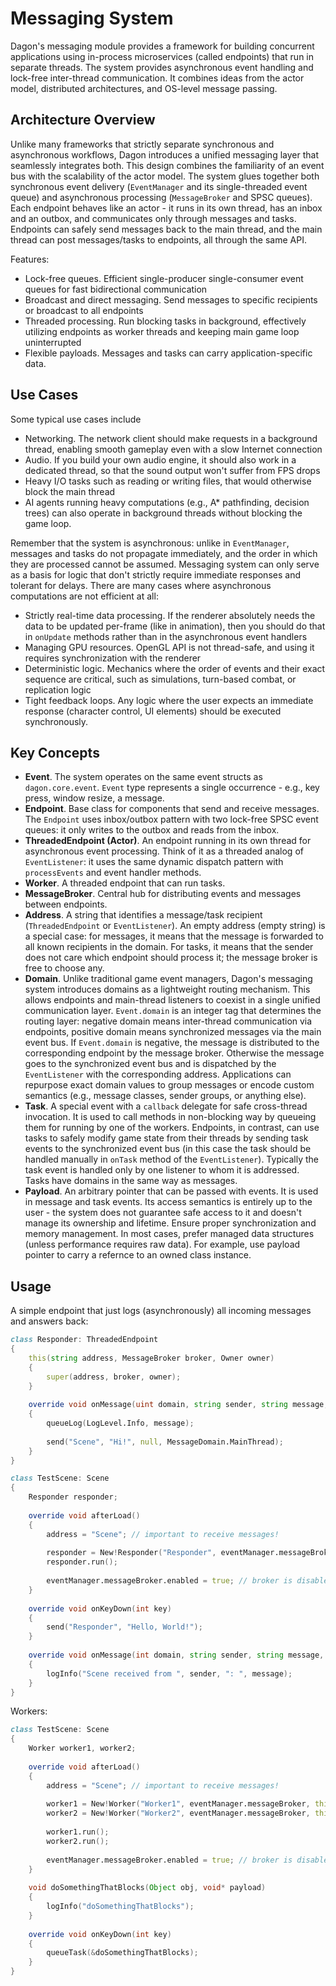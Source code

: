 # Messaging System

Dagon's messaging module provides a framework for building concurrent applications using in-process microservices (called endpoints) that run in separate threads. The system provides asynchronous event handling and lock-free inter-thread communication. It combines ideas from the actor model, distributed architectures, and OS-level message passing.

## Architecture Overview
Unlike many frameworks that strictly separate synchronous and asynchronous workflows, Dagon introduces a unified messaging layer that seamlessly integrates both. This design combines the familiarity of an event bus with the scalability of the actor model. The system glues together both synchronous event delivery (`EventManager` and its single-threaded event queue) and asynchronous processing (`MessageBroker` and SPSC queues). Each endpoint behaves like an actor - it runs in its own thread, has an inbox and an outbox, and communicates only through messages and tasks. Endpoints can safely send messages back to the main thread, and the main thread can post messages/tasks to endpoints, all through the same API.

Features:
- Lock-free queues. Efficient single-producer single-consumer event queues for fast bidirectional communication
- Broadcast and direct messaging. Send messages to specific recipients or broadcast to all endpoints
- Threaded processing. Run blocking tasks in background, effectively utilizing endpoints as worker threads and keeping main game loop uninterrupted
- Flexible payloads. Messages and tasks can carry application-specific data.

## Use Cases
Some typical use cases include
- Networking. The network client should make requests in a background thread, enabling smooth gameplay even with a slow Internet connection
- Audio. If you build your own audio engine, it should also work in a dedicated thread, so that the sound output won't suffer from FPS drops
- Heavy I/O tasks such as reading or writing files, that would otherwise block the main thread
- AI agents running heavy computations (e.g., A* pathfinding, decision trees) can also operate in background threads without blocking the game loop.

Remember that the system is asynchronous: unlike in `EventManager`, messages and tasks do not propagate immediately, and the order in which they are processed cannot be assumed. Messaging system can only serve as a basis for logic that don't strictly require immediate responses and tolerant for delays. There are many cases where asynchronous computations are not efficient at all:
- Strictly real-time data processing. If the renderer absolutely needs the data to be updated per-frame (like in animation), then you should do that in `onUpdate` methods rather than in the asynchronous event handlers
- Managing GPU resources. OpenGL API is not thread-safe, and using it requires synchronization with the renderer
- Deterministic logic. Mechanics where the order of events and their exact sequence are critical, such as simulations, turn-based combat, or replication logic
- Tight feedback loops. Any logic where the user expects an immediate response (character control, UI elements) should be executed synchronously.

## Key Concepts
- **Event**. The system operates on the same event structs as `dagon.core.event`. `Event` type represents a single occurrence - e.g., key press, window resize, a message.
- **Endpoint**. Base class for components that send and receive messages. The `Endpoint` uses inbox/outbox pattern with two lock-free SPSC event queues: it only writes to the outbox and reads from the inbox.
- **ThreadedEndpoint (Actor)**. An endpoint running in its own thread for asynchronous event processing. Think of it as a threaded analog of `EventListener`: it uses the same dynamic dispatch pattern with `processEvents` and event handler methods.
- **Worker**. A threaded endpoint that can run tasks.
- **MessageBroker**. Central hub for distributing events and messages between endpoints.
- **Address**. A string that identifies a message/task recipient (`ThreadedEndpoint` or `EventListener`). An empty address (empty string) is a special case: for messages, it means that the message is forwarded to all known recipients in the domain. For tasks, it means that the sender does not care which endpoint should process it; the message broker is free to choose any.
- **Domain**. Unlike traditional game event managers, Dagon's messaging system introduces domains as a lightweight routing mechanism. This allows endpoints and main-thread listeners to coexist in a single unified communication layer. `Event.domain` is an integer tag that determines the routing layer: negative domain means inter-thread communication via endpoints, positive domain means synchronized messages via the main event bus. If `Event.domain` is negative, the message is distributed to the corresponding endpoint by the message broker. Otherwise the message goes to the synchronized event bus and is dispatched by the `EventListener` with the corresponding address. Applications can repurpose exact domain values to group messages or encode custom semantics (e.g., message classes, sender groups, or anything else).
- **Task**. A special event with a `callback` delegate for safe cross-thread invocation. It is used to call methods in non-blocking way by queueing them for running by one of the workers. Endpoints, in contrast, can use tasks to safely modify game state from their threads by sending task events to the synchronized event bus (in this case the task should be handled manually in `onTask` method of the `EventListener`). Typically the task event is handled only by one listener to whom it is addressed. Tasks have domains in the same way as messages.
- **Payload**. An arbitrary pointer that can be passed with events. It is used in message and task events. Its access semantics is entirely up to the user - the system does not guarantee safe access to it and doesn't manage its ownership and lifetime. Ensure proper synchronization and memory management. In most cases, prefer managed data structures (unless performance requires raw data). For example, use payload pointer to carry a refernce to an owned class instance.

## Usage
A simple endpoint that just logs (asynchronously) all incoming messages and answers back:

```d
class Responder: ThreadedEndpoint
{
    this(string address, MessageBroker broker, Owner owner)
    {
        super(address, broker, owner);
    }
    
    override void onMessage(uint domain, string sender, string message, void* payload)
    {
        queueLog(LogLevel.Info, message);
        
        send("Scene", "Hi!", null, MessageDomain.MainThread);
    }
}

class TestScene: Scene
{
    Responder responder;
    
    override void afterLoad()
    {
        address = "Scene"; // important to receive messages!
        
        responder = New!Responder("Responder", eventManager.messageBroker, this);
        responder.run();
        
        eventManager.messageBroker.enabled = true; // broker is disabled by default for optimization
    }
    
    override void onKeyDown(int key)
    {
        send("Responder", "Hello, World!");
    }
    
    override void onMessage(int domain, string sender, string message, void* payload)
    {
        logInfo("Scene received from ", sender, ": ", message);
    }
}
```

Workers:

```d
class TestScene: Scene
{
    Worker worker1, worker2;
    
    override void afterLoad()
    {
        address = "Scene"; // important to receive messages!
        
        worker1 = New!Worker("Worker1", eventManager.messageBroker, this);
        worker2 = New!Worker("Worker2", eventManager.messageBroker, this);
        
        worker1.run();
        worker2.run();
        
        eventManager.messageBroker.enabled = true; // broker is disabled by default for optimization
    }
    
    void doSomethingThatBlocks(Object obj, void* payload)
    {
        logInfo("doSomethingThatBlocks");
    }
    
    override void onKeyDown(int key)
    {
        queueTask(&doSomethingThatBlocks);
    }
}
```

